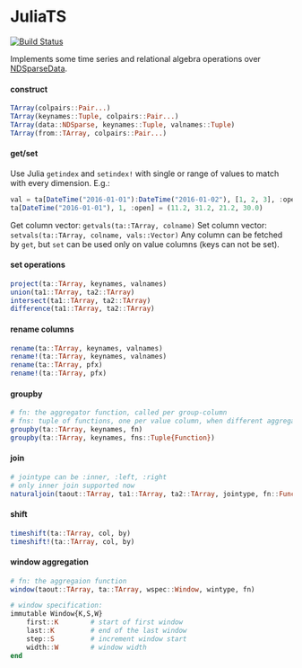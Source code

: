 # JuliaTS

[![Build Status](https://travis-ci.org/tanmaykm/JuliaTS.jl.svg?branch=master)](https://travis-ci.org/tanmaykm/JuliaTS.jl)

Implements some time series and relational algebra operations over [NDSparseData](https://github.com/JuliaComputing/NDSparseData.jl).

#### construct

````julia
TArray(colpairs::Pair...)
TArray(keynames::Tuple, colpairs::Pair...)
TArray(data::NDSparse, keynames::Tuple, valnames::Tuple)
TArray(from::TArray, colpairs::Pair...)
````

#### get/set

Use Julia `getindex` and `setindex!` with single or range of values to match with every dimension. E.g.:
````julia
val = ta[DateTime("2016-01-01"):DateTime("2016-01-02"), [1, 2, 3], :open]
ta[DateTime("2016-01-01"), 1, :open] = (11.2, 31.2, 21.2, 30.0)
````

Get column vector: `getvals(ta::TArray, colname)`
Set column vector: `setvals(ta::TArray, colname, vals::Vector)`
Any column can be fetched by `get`, but `set` can be used only on value columns (keys can not be set).

#### set operations

````julia
project(ta::TArray, keynames, valnames)
union(ta1::TArray, ta2::TArray)
intersect(ta1::TArray, ta2::TArray)
difference(ta1::TArray, ta2::TArray)
````

#### rename columns

````julia
rename(ta::TArray, keynames, valnames)
rename!(ta::TArray, keynames, valnames)
rename(ta::TArray, pfx)
rename!(ta::TArray, pfx)
````

#### groupby

````julia
# fn: the aggregator function, called per group-column
# fns: tuple of functions, one per value column, when different aggregation functions are neeed for each column
groupby(ta::TArray, keynames, fn)
groupby(ta::TArray, keynames, fns::Tuple{Function})
````

#### join

````julia
# jointype can be :inner, :left, :right
# only inner join supported now
naturaljoin(taout::TArray, ta1::TArray, ta2::TArray, jointype, fn::Function)
````

#### shift

````julia
timeshift(ta::TArray, col, by)
timeshift!(ta::TArray, col, by)
````

#### window aggregation

````julia
# fn: the aggregaion function
window(taout::TArray, ta::TArray, wspec::Window, wintype, fn)

# window specification:
immutable Window{K,S,W}
    first::K        # start of first window
    last::K         # end of the last window
    step::S         # increment window start
    width::W        # window width
end

````
